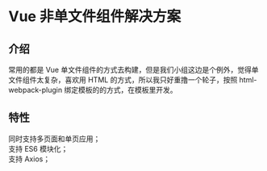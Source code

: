 # Vue 非单文件组件解决方案

## 介绍
常用的都是 Vue 单文件组件的方式去构建，但是我们小组这边是个例外，觉得单文件组件太复杂，喜欢用 HTML 的方式，所以我只好重撸一个轮子，按照 html-webpack-plugin 绑定模板的的方式，在模板里开发。

## 特性
同时支持多页面和单页应用；  
支持 ES6 模块化；  
支持 Axios；




